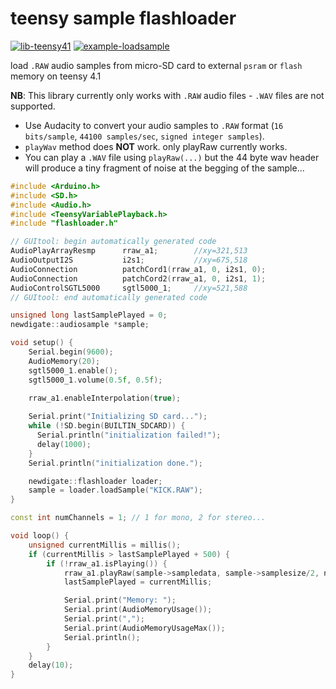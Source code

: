 # teensy sample flashloader
[![lib-teensy41](https://github.com/newdigate/teensy-sample-flashloader/actions/workflows/teensy41_lib.yml/badge.svg)](https://github.com/newdigate/teensy-sample-flashloader/actions/workflows/teensy41_lib.yml)
[![example-loadsample](https://github.com/newdigate/teensy-sample-flashloader/actions/workflows/teensy41_loadsample.yml/badge.svg)](https://github.com/newdigate/teensy-sample-flashloader/actions/workflows/teensy41_loadsample.yml)

load `.RAW` audio samples from micro-SD card to external `psram` or `flash` memory on teensy 4.1

**NB**: This library currently only works with `.RAW` audio files - `.WAV` files are not supported. 
* Use Audacity to convert your audio samples to `.RAW` format (`16 bits/sample`, `44100 samples/sec`, `signed integer samples`). 
* `playWav` method does **NOT** work. only playRaw currently works. 
* You can play a `.WAV` file using `playRaw(...)` but the 44 byte wav header will produce a tiny fragment of noise at the begging of the sample...

``` c++
#include <Arduino.h>
#include <SD.h>
#include <Audio.h>
#include <TeensyVariablePlayback.h>
#include "flashloader.h"

// GUItool: begin automatically generated code
AudioPlayArrayResmp      rraw_a1;        //xy=321,513
AudioOutputI2S           i2s1;           //xy=675,518
AudioConnection          patchCord1(rraw_a1, 0, i2s1, 0);
AudioConnection          patchCord2(rraw_a1, 0, i2s1, 1);
AudioControlSGTL5000     sgtl5000_1;     //xy=521,588
// GUItool: end automatically generated code

unsigned long lastSamplePlayed = 0;
newdigate::audiosample *sample;

void setup() {
    Serial.begin(9600);
    AudioMemory(20);
    sgtl5000_1.enable();
    sgtl5000_1.volume(0.5f, 0.5f);
    
    rraw_a1.enableInterpolation(true);

    Serial.print("Initializing SD card...");
    while (!SD.begin(BUILTIN_SDCARD)) {
      Serial.println("initialization failed!");
      delay(1000);
    }
    Serial.println("initialization done.");

    newdigate::flashloader loader;
    sample = loader.loadSample("KICK.RAW");
}

const int numChannels = 1; // 1 for mono, 2 for stereo...

void loop() {
    unsigned currentMillis = millis();
    if (currentMillis > lastSamplePlayed + 500) {
        if (!rraw_a1.isPlaying()) {
            rraw_a1.playRaw(sample->sampledata, sample->samplesize/2, numChannels);
            lastSamplePlayed = currentMillis;

            Serial.print("Memory: ");
            Serial.print(AudioMemoryUsage());
            Serial.print(",");
            Serial.print(AudioMemoryUsageMax());
            Serial.println();
        }
    }
    delay(10);
}
```
